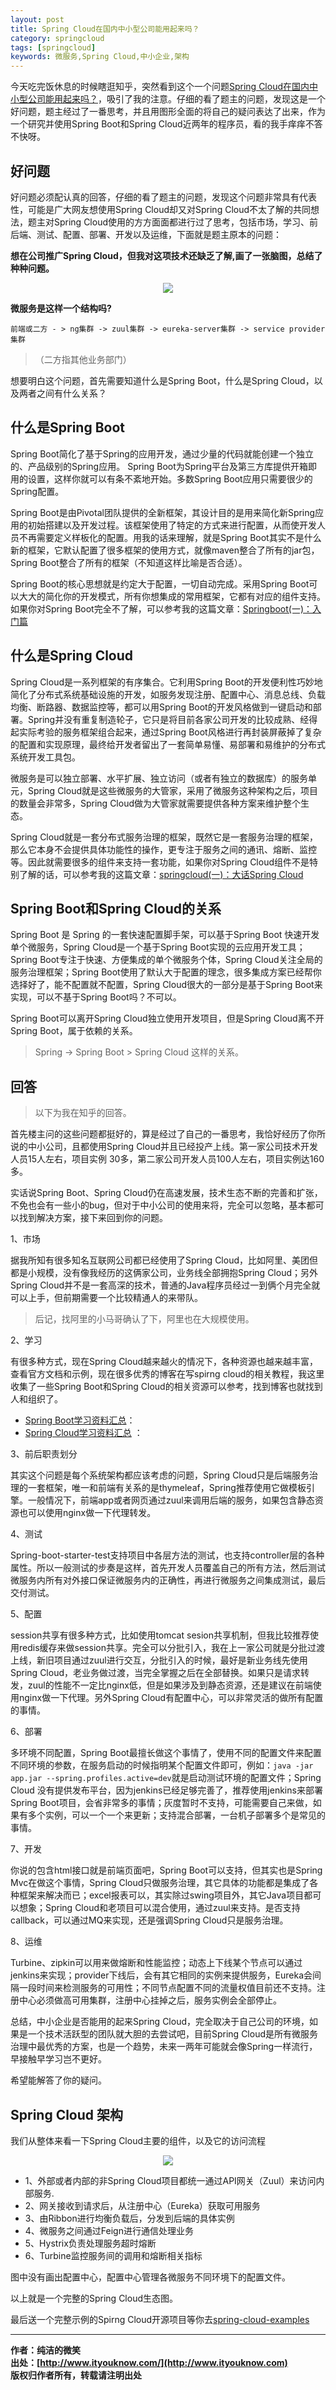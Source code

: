 ```yaml
---
layout: post
title: Spring Cloud在国内中小型公司能用起来吗？
category: springcloud
tags: [springcloud]
keywords: 微服务,Spring Cloud,中小企业,架构
---
```


今天吃完饭休息的时候瞎逛知乎，突然看到这个一个问题[Spring Cloud在国内中小型公司能用起来吗？](https://www.zhihu.com/question/61403505)，吸引了我的注意。仔细的看了题主的问题，发现这是一个好问题，题主经过了一番思考，并且用图形全面的将自己的疑问表达了出来，作为一个研究并使用Spring Boot和Spring Cloud近两年的程序员，看的我手痒痒不答不快呀。

## 好问题

好问题必须配认真的回答，仔细的看了题主的问题，发现这个问题非常具有代表性，可能是广大网友想使用Spring Cloud却又对Spring Cloud不太了解的共同想法，题主对Spring Cloud使用的方方面面都进行过了思考，包括市场，学习、前后端、测试、配置、部署、开发以及运维，下面就是题主原本的问题：

**想在公司推广Spring Cloud，但我对这项技术还缺乏了解,画了一张脑图，总结了种种问题。**

<div align="center">
  <img src="http://www.ityouknow.com/assets/images/2017/springcloud/springcloud-question.png">
</div>

**微服务是这样一个结构吗?**  

``` text
前端或二方 - > ng集群 -> zuul集群 -> eureka-server集群 -> service provider集群
```
> （二方指其他业务部门）

想要明白这个问题，首先需要知道什么是Spring Boot，什么是Spring Cloud，以及两者之间有什么关系？

## 什么是Spring Boot

Spring Boot简化了基于Spring的应用开发，通过少量的代码就能创建一个独立的、产品级别的Spring应用。 Spring Boot为Spring平台及第三方库提供开箱即用的设置，这样你就可以有条不紊地开始。多数Spring Boot应用只需要很少的Spring配置。

Spring Boot是由Pivotal团队提供的全新框架，其设计目的是用来简化新Spring应用的初始搭建以及开发过程。该框架使用了特定的方式来进行配置，从而使开发人员不再需要定义样板化的配置。用我的话来理解，就是Spring Boot其实不是什么新的框架，它默认配置了很多框架的使用方式，就像maven整合了所有的jar包，Spring Boot整合了所有的框架（不知道这样比喻是否合适）。

Spring Boot的核心思想就是约定大于配置，一切自动完成。采用Spring Boot可以大大的简化你的开发模式，所有你想集成的常用框架，它都有对应的组件支持。如果你对Spring Boot完全不了解，可以参考我的这篇文章：[Springboot(一)：入门篇](http://www.ityouknow.com/springboot/2016/01/06/springboot(%E4%B8%80)-%E5%85%A5%E9%97%A8%E7%AF%87.html)

## 什么是Spring Cloud

Spring Cloud是一系列框架的有序集合。它利用Spring Boot的开发便利性巧妙地简化了分布式系统基础设施的开发，如服务发现注册、配置中心、消息总线、负载均衡、断路器、数据监控等，都可以用Spring Boot的开发风格做到一键启动和部署。Spring并没有重复制造轮子，它只是将目前各家公司开发的比较成熟、经得起实际考验的服务框架组合起来，通过Spring Boot风格进行再封装屏蔽掉了复杂的配置和实现原理，最终给开发者留出了一套简单易懂、易部署和易维护的分布式系统开发工具包。

微服务是可以独立部署、水平扩展、独立访问（或者有独立的数据库）的服务单元，Spring Cloud就是这些微服务的大管家，采用了微服务这种架构之后，项目的数量会非常多，Spring Cloud做为大管家就需要提供各种方案来维护整个生态。

Spring Cloud就是一套分布式服务治理的框架，既然它是一套服务治理的框架，那么它本身不会提供具体功能性的操作，更专注于服务之间的通讯、熔断、监控等。因此就需要很多的组件来支持一套功能，如果你对Spring Cloud组件不是特别了解的话，可以参考我的这篇文章：[springcloud(一)：大话Spring Cloud](http://www.ityouknow.com/springcloud/2017/05/01/simple-springcloud.html)

## Spring Boot和Spring Cloud的关系

Spring Boot 是 Spring 的一套快速配置脚手架，可以基于Spring Boot 快速开发单个微服务，Spring Cloud是一个基于Spring Boot实现的云应用开发工具；Spring Boot专注于快速、方便集成的单个微服务个体，Spring Cloud关注全局的服务治理框架；Spring Boot使用了默认大于配置的理念，很多集成方案已经帮你选择好了，能不配置就不配置，Spring Cloud很大的一部分是基于Spring Boot来实现，可以不基于Spring Boot吗？不可以。

Spring Boot可以离开Spring Cloud独立使用开发项目，但是Spring Cloud离不开Spring Boot，属于依赖的关系。

> Spring -> Spring Boot > Spring Cloud 这样的关系。

## 回答

> 以下为我在知乎的回答。

首先楼主问的这些问题都挺好的，算是经过了自己的一番思考，我恰好经历了你所说的中小公司，且都使用Spring Cloud并且已经投产上线。第一家公司技术开发人员15人左右，项目实例 30多，第二家公司开发人员100人左右，项目实例达160多。

实话说Spring Boot、Spring Cloud仍在高速发展，技术生态不断的完善和扩张，不免也会有一些小的bug，但对于中小公司的使用来将，完全可以忽略，基本都可以找到解决方案，接下来回到你的问题。


1、市场

据我所知有很多知名互联网公司都已经使用了Spring Cloud，比如阿里、美团但都是小规模，没有像我经历的这俩家公司，业务线全部拥抱Spring Cloud；另外Spring Cloud并不是一套高深的技术，普通的Java程序员经过一到俩个月完全就可以上手，但前期需要一个比较精通人的来带队。

> 后记，找阿里的小马哥确认了下，阿里也在大规模使用。

2、学习

有很多种方式，现在Spring Cloud越来越火的情况下，各种资源也越来越丰富，查看官方文档和示例，现在很多优秀的博客在写spirng cloud的相关教程，我这里收集了一些Spring Boot和Spring Cloud的相关资源可以参考，找到博客也就找到人和组织了。

- [Spring Boot学习资料汇总](http://www.ityouknow.com/springboot/2015/12/30/springboot-collect.html)：
- [Spring Cloud学习资料汇总](http://www.ityouknow.com/springcloud/2016/12/30/springcloud-collect.html) ：

3、前后职责划分

其实这个问题是每个系统架构都应该考虑的问题，Spring Cloud只是后端服务治理的一套框架，唯一和前端有关系的是thymeleaf，Spring推荐使用它做模板引擎。一般情况下，前端app或者网页通过zuul来调用后端的服务，如果包含静态资源也可以使用nginx做一下代理转发。

4、测试

Spring-boot-starter-test支持项目中各层方法的测试，也支持controller层的各种属性。所以一般测试的步奏是这样，首先开发人员覆盖自己的所有方法，然后测试微服务内所有对外接口保证微服务内的正确性，再进行微服务之间集成测试，最后交付测试。

5、配置

session共享有很多种方式，比如使用tomcat sesion共享机制，但我比较推荐使用redis缓存来做session共享。完全可以分批引入，我在上一家公司就是分批过渡上线，新旧项目通过zuul进行交互，分批引入的时候，最好是新业务线先使用Spring Cloud，老业务做过渡，当完全掌握之后在全部替换。如果只是请求转发，zuul的性能不一定比nginx低，但是如果涉及到静态资源，还是建议在前端使用nginx做一下代理。另外Spring Cloud有配置中心，可以非常灵活的做所有配置的事情。

6、部署

多环境不同配置，Spring Boot最擅长做这个事情了，使用不同的配置文件来配置不同环境的参数，在服务启动的时候指明某个配置文件即可，例如：```java -jar app.jar --spring.profiles.active=dev```就是启动测试环境的配置文件；Spring Cloud 没有提供发布平台，因为jenkins已经足够完善了，推荐使用jenkins来部署Spring Boot项目，会省非常多的事情；灰度暂时不支持，可能需要自己来做，如果有多个实例，可以一个一个来更新；支持混合部署，一台机子部署多个是常见的事情。

7、开发

你说的包含html接口就是前端页面吧，Spring Boot可以支持，但其实也是Spring Mvc在做这个事情，Spring Cloud只做服务治理，其它具体的功能都是集成了各种框架来解决而已；excel报表可以，其实除过swing项目外，其它Java项目都可以想象；Spring Cloud和老项目可以混合使用，通过zuul来支持。是否支持callback，可以通过MQ来实现，还是强调Spring Cloud只是服务治理。

8、运维

Turbine、zipkin可以用来做熔断和性能监控；动态上下线某个节点可以通过jenkins来实现；provider下线后，会有其它相同的实例来提供服务，Eureka会间隔一段时间来检测服务的可用性；不同节点配置不同的流量权值目前还不支持。注册中心必须做高可用集群，注册中心挂掉之后，服务实例会全部停止。

总结，中小企业是否能用的起来Spring Cloud，完全取决于自己公司的环境，如果是一个技术活跃型的团队就大胆的去尝试吧，目前Spring Cloud是所有微服务治理中最优秀的方案，也是一个趋势，未来一两年可能就会像Spring一样流行，早接触早学习岂不更好。

希望能解答了你的疑问。


## Spring Cloud 架构

我们从整体来看一下Spring Cloud主要的组件，以及它的访问流程

<div align="center">
  <img src="http://www.ityouknow.com/assets/images/2017/springcloud/spring-cloud-architecture.png">
</div>


- 1、外部或者内部的非Spring Cloud项目都统一通过API网关（Zuul）来访问内部服务.  
- 2、网关接收到请求后，从注册中心（Eureka）获取可用服务  
- 3、由Ribbon进行均衡负载后，分发到后端的具体实例  
- 4、微服务之间通过Feign进行通信处理业务
- 5、Hystrix负责处理服务超时熔断
- 6、Turbine监控服务间的调用和熔断相关指标

图中没有画出配置中心，配置中心管理各微服务不同环境下的配置文件。

以上就是一个完整的Spring Cloud生态图。

最后送一个完整示例的Spirng Cloud开源项目等你去[spring-cloud-examples](https://github.com/ityouknow/spring-cloud-examples)

-------------

**作者：纯洁的微笑**  
**出处：[http://www.ityouknow.com/](http://www.ityouknow.com)**      
**版权归作者所有，转载请注明出处** 
